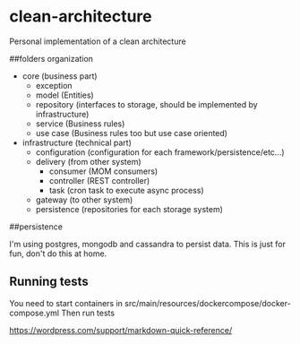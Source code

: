 # clean-architecture

Personal implementation of a clean architecture

##folders organization

 * core (business part)
    * exception 
    * model (Entities)
    * repository (interfaces to storage, should be implemented by infrastructure)
    * service (Business rules)
    * use case (Business rules too but use case oriented)
 * infrastructure (technical part)
    * configuration (configuration for each framework/persistence/etc...)
    * delivery (from other system)
        * consumer (MOM consumers)
        * controller (REST controller)
        * task (cron task to execute async process)
    * gateway (to other system)
    * persistence (repositories for each storage system)

##persistence

I'm using postgres, mongodb and cassandra to persist data.
This is just for fun, don't do this at home.

## Running tests

You need to start containers in src/main/resources/dockercompose/docker-compose.yml
Then run tests

https://wordpress.com/support/markdown-quick-reference/
